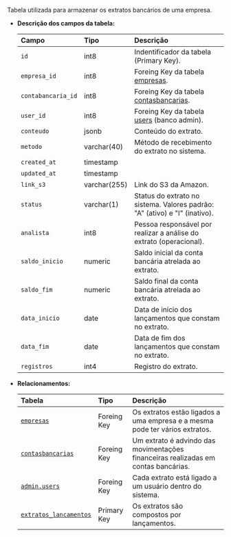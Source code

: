 Tabela utilizada para armazenar os extratos bancários de uma empresa.

- **Descrição dos campos da tabela:**

  | Campo              | Tipo         | Descrição                                                                  |
  | :----------------- | :----------- | :------------------------------------------------------------------------- |
  | `id`               | int8         | Indentificador da tabela (Primary Key).                                    |
  | `empresa_id`       | int8         | Foreing Key da tabela [empresas](#empresas).                               |
  | `contabancaria_id` | int8         | Foreing Key da tabela [contasbancarias](#contas_bancarias).                |
  | `user_id`          | int8         | Foreing Key da tabela [users](db-admin.md#users) (banco admin).            |
  | `conteudo`         | jsonb        | Conteúdo do extrato.                                                       |
  | `metodo`           | varchar(40)  | Método de recebimento do extrato no sistema.                               |
  | `created_at`       | timestamp    |                                                                            |
  | `updated_at`       | timestamp    |                                                                            |
  | `link_s3`          | varchar(255) | Link do S3 da Amazon.                                                      |
  | `status`           | varchar(1)   | Status do extrato no sistema. Valores padrão: "A" (ativo) e "I" (inativo). |
  | `analista`         | int8         | Pessoa responsável por realizar a análise do extrato (operacional).        |
  | `saldo_inicio`     | numeric      | Saldo inicial da conta bancária atrelada ao extrato.                       |
  | `saldo_fim`        | numeric      | Saldo final da conta bancária atrelada ao extrato.                         |
  | `data_inicio`      | date         | Data de início dos lançamentos que constam no extrato.                     |
  | `data_fim`         | date         | Data de fim dos lançamentos que constam no extrato.                        |
  | `registros`        | int4         | Registro do extrato.                                                       |

- **Relacionamentos:**

  | Tabela                                          | Tipo        | Descrição                                                                          |
  | :-----------------------------------------------| :---------- | :----------------------------------------------------------------------------------|
  | [`empresas`](#empresas)                         | Foreing Key | Os extratos estão ligados a uma empresa e a mesma pode ter vários extratos.        |
  | [`contasbancarias`](#contasbancarias)           | Foreing Key | Um extrato é advindo das movimentações financeiras realizadas em contas bancárias. |
  | [`admin.users`](db-admin.md#users)              | Foreing Key | Cada extrato está ligado a um usuário dentro do sistema.                           |
  | [`extratos_lancamentos`](#extratos_lancamentos) | Primary Key | Os extratos são compostos por lançamentos.                                         |
